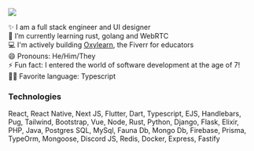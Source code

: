 <img src="https://github.com/fullstackslayer/fullstackslayer/blob/main/Profile%20Banner%20GH.png?raw=true" />

✨ I am a full stack engineer and UI designer
<br>
🌱 I’m currently learning rust, golang and WebRTC
<br>
💻 I'm actively building <a href="https://oxylearn.live">Oxylearn</a>, the Fiverr for educators
<br>
😄 Pronouns: He/Him/They
<br>
⚡ Fun fact: I entered the world of software development at the age of 7!
<br>
👨‍🔧 Favorite language: Typescript
<br>


### Technologies
React, React Native, Next JS, Flutter, Dart, Typescript, EJS, Handlebars, Pug, Tailwind, Bootstrap, Vue, Node, Rust, Python, Django, Flask, Elixir, PHP, Java, Postgres SQL, MySql, Fauna Db, Mongo Db, Firebase, Prisma, TypeOrm, Mongoose, Discord JS, Redis, Docker, Express, Fastify


